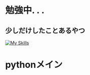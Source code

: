 # 勉強中. . .
## 少しだけしたことあるやつ
[![My Skills](https://skillicons.dev/icons?i=nodejs,express,php,py,js,html,css,react,tailwind,bash,cpp,discord,misskey,vscode,linux)](https://skillicons.dev)
# pythonメイン
